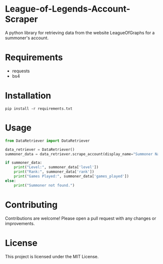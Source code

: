 # League-of-Legends-Account-Scraper
A python library for retrieving data from the website LeagueOfGraphs for a summoner's account.

# Requirements
* requests
* bs4

# Installation
```
pip install -r requirements.txt
```

# Usage
```py
from DataRetriever import DataRetriever

data_retriever = DataRetriever()
summoner_data = data_retriever.scrape_account(display_name="Summoner Name", region="Region")

if summoner_data:
    print("Level:", summoner_data['level'])
    print("Rank:", summoner_data['rank'])
    print("Games Played:", summoner_data['games_played'])
else:
    print("Summoner not found.")

```


# Contributing
Contributions are welcome! Please open a pull request with any changes or improvements.

# License
This project is licensed under the MIT License.
